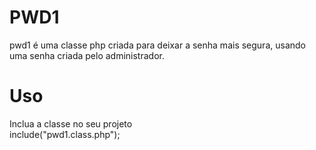 # PWD1
pwd1 é uma classe php criada para deixar a senha mais segura, usando uma senha criada pelo administrador.
<br>
# Uso
Inclua a classe no seu projeto
<br>
include("pwd1.class.php");
